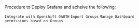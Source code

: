Procedure to Deploy Grafana and acheive the following:

``Integrate with Openshift OAUTH``
``Import Groups``
``Manage Dashboard permissions based on Groups``
